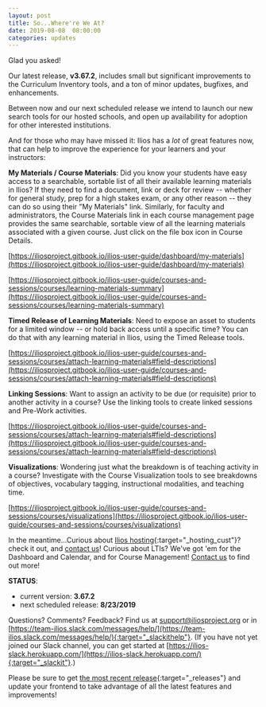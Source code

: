 ```yaml
---
layout: post
title: So...Where're We At?
date: 2019-08-08  08:00:00
categories: updates
---
```


Glad you asked!

Our latest release, **v3.67.2**, includes small but significant improvements to the Curriculum Inventory tools, and a ton of minor updates, bugfixes, and enhancements.

Between now and our next scheduled release we intend to launch our new search tools for our hosted schools, and open up availability for adoption for other interested institutions.

And for those who may have missed it: Ilios has a *lot* of great features now, that can help to improve the experience for your learners and your instructors:


**My Materials / Course Materials**: Did you know your students have easy access to a searchable, sortable list of all their available learning materials in Ilios? If they need to find a document, link or deck for review -- whether for general study, prep for a high stakes exam, or any other reason -- they can do so using their "My Materials" link. Similarly, for faculty and administrators, the Course Materials link in each course management page provides the same searchable, sortable view of all the learning materials associated with a given course. Just click on the file box icon in Course Details.

[https://iliosproject.gitbook.io/ilios-user-guide/dashboard/my-materials](https://iliosproject.gitbook.io/ilios-user-guide/dashboard/my-materials)

[https://iliosproject.gitbook.io/ilios-user-guide/courses-and-sessions/courses/learning-materials-summary](https://iliosproject.gitbook.io/ilios-user-guide/courses-and-sessions/courses/learning-materials-summary)

**Timed Release of Learning Materials**: Need to expose an asset to students for a limited window -- or hold back access until a specific time? You can do that with any learning material in Ilios, using the Timed Release tools.

[https://iliosproject.gitbook.io/ilios-user-guide/courses-and-sessions/courses/attach-learning-materials#field-descriptions](https://iliosproject.gitbook.io/ilios-user-guide/courses-and-sessions/courses/attach-learning-materials#field-descriptions)

**Linking Sessions**: Want to assign an activity to be due (or requisite) prior to another activity in a course? Use the linking tools to create linked sessions and Pre-Work activities.

[https://iliosproject.gitbook.io/ilios-user-guide/courses-and-sessions/courses/attach-learning-materials#field-descriptions](https://iliosproject.gitbook.io/ilios-user-guide/courses-and-sessions/courses/attach-learning-materials#field-descriptions)

**Visualizations**: Wondering just what the breakdown is of teaching activity in a course? Investigate with the Course Visualization tools to see breakdowns of objectives, vocabulary tagging, instructional modalities, and teaching time.

[https://iliosproject.gitbook.io/ilios-user-guide/courses-and-sessions/courses/visualizations](https://iliosproject.gitbook.io/ilios-user-guide/courses-and-sessions/courses/visualizations)


In the meantime...Curious about [Ilios hosting](/hosting){:target="_hosting_cust"}? check it out, and [contact us](mailto:support@iliosproject.org)! Curious about LTIs? We've got 'em for the Dashboard and Calendar, and for Course Management! [Contact us](mailto:support@iliosproject.org) to find out more!

__STATUS__:
- current version: __3.67.2__
- next scheduled release: __8/23/2019__


Questions? Comments? Feedback? Find us at
 [support@iliosproject.org](mailto:support@iliosproject.org) or in [https://team-ilios.slack.com/messages/help/](https://team-ilios.slack.com/messages/help/){:target="_slackithelp"}.  (If you have not yet joined our Slack channel, you can get started at [https://ilios-slack.herokuapp.com/](https://ilios-slack.herokuapp.com/){:target="_slackit"}.)

Please be sure to get [the most recent release](https://www.github.com/ilios/ilios/releases/latest){:target="_releases"} and update your frontend to take advantage of all the latest features and improvements!
